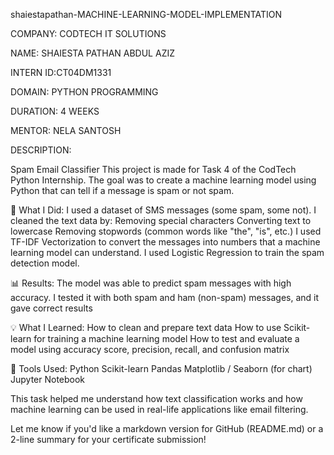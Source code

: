 shaiestapathan-MACHINE-LEARNING-MODEL-IMPLEMENTATION

COMPANY: CODTECH IT SOLUTIONS

NAME: SHAIESTA PATHAN ABDUL AZIZ

INTERN ID:CT04DM1331

DOMAIN: PYTHON PROGRAMMING

DURATION: 4 WEEKS

MENTOR: NELA SANTOSH

DESCRIPTION:

Spam Email Classifier
This project is made for Task 4 of the CodTech Python Internship. The goal was to create a machine learning model using Python that can tell if a message is spam or not spam.

🧪 What I Did:
I used a dataset of SMS messages (some spam, some not).
I cleaned the text data by:
Removing special characters
Converting text to lowercase
Removing stopwords (common words like "the", "is", etc.)
I used TF-IDF Vectorization to convert the messages into numbers that a machine learning model can understand.
I used Logistic Regression to train the spam detection model.

📊 Results:
The model was able to predict spam messages with high accuracy.
I tested it with both spam and ham (non-spam) messages, and it gave correct results

💡 What I Learned:
How to clean and prepare text data
How to use Scikit-learn for training a machine learning model
How to test and evaluate a model using accuracy score, precision, recall, and confusion matrix

🧠 Tools Used:
Python
Scikit-learn
Pandas
Matplotlib / Seaborn (for chart)
Jupyter Notebook

This task helped me understand how text classification works and how machine learning can be used in real-life applications like email filtering.

Let me know if you'd like a markdown version for GitHub (README.md) or a 2-line summary for your certificate submission!
